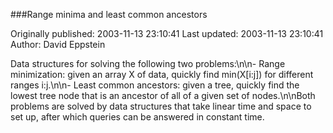 ###Range minima and least common ancestors

Originally published: 2003-11-13 23:10:41
Last updated: 2003-11-13 23:10:41
Author: David Eppstein

Data structures for solving the following two problems:\n\n- Range minimization: given an array X of data, quickly find min(X[i:j]) for different ranges i:j.\n\n- Least common ancestors: given a tree, quickly find the lowest tree node that is an ancestor of all of a given set of nodes.\n\nBoth problems are solved by data structures that take linear time and space to set up, after which queries can be answered in constant time.